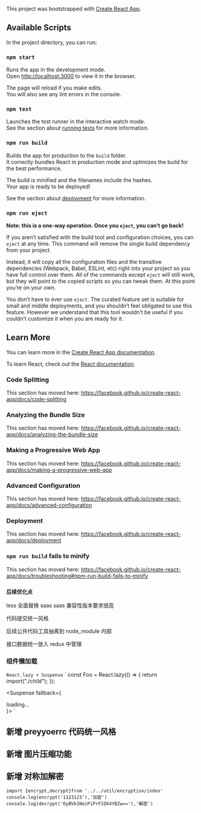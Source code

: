 <!--
 * @Author: your name
 * @Date: 2019-02-25 15:17:19
 * @LastEditTime: 2020-07-22 11:25:05
 * @LastEditors: Please set LastEditors
 * @Description: In User Settings Edit
 * @FilePath: /my-app/README.md
-->

This project was bootstrapped with [Create React App](https://github.com/facebook/create-react-app).

## Available Scripts

In the project directory, you can run:

### `npm start`

Runs the app in the development mode.<br>
Open [http://localhost:3000](http://localhost:3000) to view it in the browser.

The page will reload if you make edits.<br>
You will also see any lint errors in the console.

### `npm test`

Launches the test runner in the interactive watch mode.<br>
See the section about [running tests](https://facebook.github.io/create-react-app/docs/running-tests) for more information.

### `npm run build`

Builds the app for production to the `build` folder.<br>
It correctly bundles React in production mode and optimizes the build for the best performance.

The build is minified and the filenames include the hashes.<br>
Your app is ready to be deployed!

See the section about [deployment](https://facebook.github.io/create-react-app/docs/deployment) for more information.

### `npm run eject`

**Note: this is a one-way operation. Once you `eject`, you can’t go back!**

If you aren’t satisfied with the build tool and configuration choices, you can `eject` at any time. This command will remove the single build dependency from your project.

Instead, it will copy all the configuration files and the transitive dependencies (Webpack, Babel, ESLint, etc) right into your project so you have full control over them. All of the commands except `eject` will still work, but they will point to the copied scripts so you can tweak them. At this point you’re on your own.

You don’t have to ever use `eject`. The curated feature set is suitable for small and middle deployments, and you shouldn’t feel obligated to use this feature. However we understand that this tool wouldn’t be useful if you couldn’t customize it when you are ready for it.

## Learn More

You can learn more in the [Create React App documentation](https://facebook.github.io/create-react-app/docs/getting-started).

To learn React, check out the [React documentation](https://reactjs.org/).

### Code Splitting

This section has moved here: https://facebook.github.io/create-react-app/docs/code-splitting

### Analyzing the Bundle Size

This section has moved here: https://facebook.github.io/create-react-app/docs/analyzing-the-bundle-size

### Making a Progressive Web App

This section has moved here: https://facebook.github.io/create-react-app/docs/making-a-progressive-web-app

### Advanced Configuration

This section has moved here: https://facebook.github.io/create-react-app/docs/advanced-configuration

### Deployment

This section has moved here: https://facebook.github.io/create-react-app/docs/deployment

### `npm run build` fails to minify

This section has moved here: https://facebook.github.io/create-react-app/docs/troubleshooting#npm-run-build-fails-to-minify

### `后续优化点`

less 全面替换 saas saas 兼容性版本要求很高

代码提交统一风格

后续公共代码工具抽离到 node_module 内部

接口数据统一放入 redux 中管理

### 组件懒加载

`React.lazy + Suspense`
`
const Foo = React.lazy(() => {
return import("./child");
});

<Suspense fallback={<div>loading...</div>}>
<Foo />
</Suspense>
`

## 新增 preyyoerrc 代码统一风格

## 新增 图片压缩功能

## 新增 对称加解密 
`
import {encrypt,decrypt}from '../../util/encryption/index'
console.log(encrypt('1123123'),'加密')
console.log(decrypt('OyBVk1NeiPiPrF3IK4YBZw=='),'解密')
`

